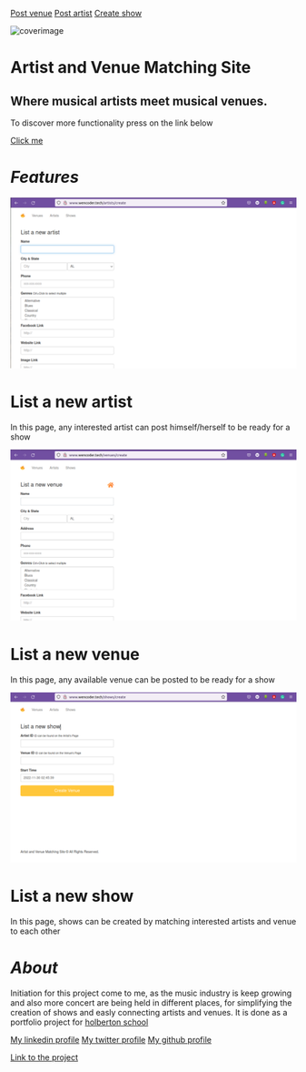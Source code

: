 [Post venue](http://www.wencoder.tech/venues/create)               [Post artist](http://www.wencoder.tech/artists/create)                [Create show](http://www.wencoder.tech/shows/create)


![coverimage](https://images.unsplash.com/photo-1614680376573-df3480f0c6ff?ixlib=rb-4.0.3&ixid=MnwxMjA3fDB8MHxzZWFyY2h8Mnx8bXVzaWMlMjBzeW1ib2xzfGVufDB8fDB8fA%3D%3D&auto=format&fit=crop&w=400&q=60)
# Artist and Venue Matching Site
## Where musical artists meet musical venues.

To discover more functionality press on the link below

[Click me](http://www.wencoder.tech/)

# *Features*
![listartist](listartist.png)
# List a new artist
In this page, any interested artist can post himself/herself to be ready for a show

![listvenue](listvenue.png)
# List a new venue
In this page, any available venue can be posted to be ready for a show

![listshow](listshow.png)
# List a new show
In this page, shows can be created by matching interested artists and venue to each other

# *About*
Initiation for this project come to me, as the music industry is keep growing and also more concert are being held in different places, for simplifying the creation of shows and easly connecting artists and venues. It is done as a portfolio project for [holberton school](https://www.holbertonschool.com/)

[My linkedin profile](https://www.linkedin.com/in/wendwossen-dufera/)
[My twitter profile](https://t.co/Co66LTHCnK)
[My github profile](https://github.com/wendecoder)

[Link to the project](https://github.com/wendecoder/Portfolio_project.git)


